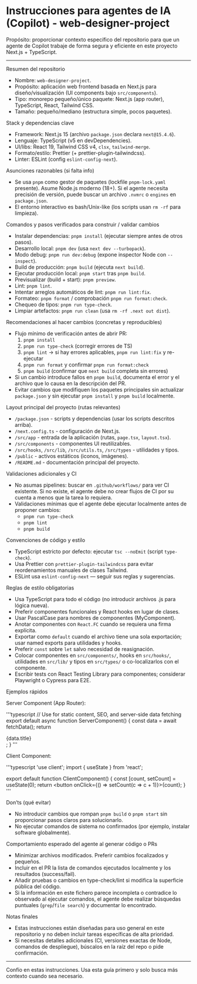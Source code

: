 # Instrucciones para agentes de IA (Copilot) - web-designer-project

Propósito: proporcionar contexto específico del repositorio para que un agente de Copilot trabaje de forma segura y eficiente en este proyecto Next.js + TypeScript.

---

Resumen del repositorio

- Nombre: `web-designer-project`.
- Propósito: aplicación web frontend basada en Next.js para diseño/visualización (UI components bajo `src/components`).
- Tipo: monorepo pequeño/único paquete: Next.js (app router), TypeScript, React, Tailwind CSS.
- Tamaño: pequeño/mediano (estructura simple, pocos paquetes).

Stack y dependencias clave

- Framework: Next.js 15 (archivo `package.json` declara `next@15.4.6`).
- Lenguaje: TypeScript (v5 en devDependencies).
- UI/libs: React 19, Tailwind CSS v4, `clsx`, `tailwind-merge`.
- Formato/estilo: Prettier (+ prettier-plugin-tailwindcss).
- Linter: ESLint (config `eslint-config-next`).

Asunciones razonables (si falta info)

- Se usa `pnpm` como gestor de paquetes (lockfile `pnpm-lock.yaml` presente). Asume Node.js moderno (18+). Si el agente necesita precisión de versión, puede buscar un archivo `.nvmrc` o `engines` en `package.json`.
- El entorno interactivo es bash/Unix-like (los scripts usan `rm -rf` para limpieza).

Comandos y pasos verificados para construir / validar cambios

- Instalar dependencias: `pnpm install` (ejecutar siempre antes de otros pasos).
- Desarrollo local: `pnpm dev` (usa `next dev --turbopack`).
- Modo debug: `pnpm run dev:debug` (expone inspector Node con `--inspect`).
- Build de producción: `pnpm build` (ejecuta `next build`).
- Ejecutar producción local: `pnpm start` tras `pnpm build`.
- Previsualizar (build + start): `pnpm preview`.
- Lint: `pnpm lint`.
- Intentar arreglos automáticos de lint: `pnpm run lint:fix`.
- Formateo: `pnpm format` / comprobación `pnpm run format:check`.
- Chequeo de tipos: `pnpm run type-check`.
- Limpiar artefactos: `pnpm run clean` (usa `rm -rf .next out dist`).

Recomendaciones al hacer cambios (concretas y reproducibles)

- Flujo mínimo de verificación antes de abrir PR:
  1. `pnpm install`
  2. `pnpm run type-check` (corregir errores de TS)
  3. `pnpm lint` -> si hay errores aplicables, `pnpm run lint:fix` y re-ejecutar
  4. `pnpm run format` y confirmar `pnpm run format:check`
  5. `pnpm build` (confirmar que `next build` completa sin errores)
- Si un cambio introduce fallos en `pnpm build`, documenta el error y el archivo que lo causa en la descripción del PR.
- Evitar cambios que modifiquen los paquetes principales sin actualizar `package.json` y sin ejecutar `pnpm install` y `pnpm build` localmente.

Layout principal del proyecto (rutas relevantes)

- `/package.json` - scripts y dependencias (usar los scripts descritos arriba).
- `/next.config.ts` - configuración de Next.js.
- `/src/app` - entrada de la aplicación (rutas, `page.tsx`, `layout.tsx`).
- `/src/components` - componentes UI reutilizables.
- `/src/hooks`, `/src/lib`, `/src/utils.ts`, `/src/types` - utilidades y tipos.
- `/public` - activos estáticos (iconos, imágenes).
- `/README.md` - documentación principal del proyecto.

Validaciones adicionales y CI

- No asumas pipelines: buscar en `.github/workflows/` para ver CI existente. Si no existe, el agente debe no crear flujos de CI por su cuenta a menos que la tarea lo requiera.
- Validaciones mínimas que el agente debe ejecutar localmente antes de proponer cambios:
  - `pnpm run type-check`
  - `pnpm lint`
  - `pnpm build`

Convenciones de código y estilo

- TypeScript estricto por defecto: ejecutar `tsc --noEmit` (script `type-check`).
- Usa Prettier con `prettier-plugin-tailwindcss` para evitar reordenamientos manuales de clases Tailwind.
- ESLint usa `eslint-config-next` — seguir sus reglas y sugerencias.

Reglas de estilo obligatorias

- Usa TypeScript para todo el código (no introducir archivos .js para lógica nueva).
- Preferir componentes funcionales y React hooks en lugar de clases.
- Usar PascalCase para nombres de componentes (MyComponent).
- Anotar componentes con `React.FC` cuando se requiera una firma explícita.
- Exportar como `default` cuando el archivo tiene una sola exportación; usar named exports para utilidades y hooks.
- Preferir `const` sobre `let` salvo necesidad de reasignación.
- Colocar componentes en `src/components/`, hooks en `src/hooks/`, utilidades en `src/lib/` y tipos en `src/types/` o co-localizarlos con el componente.
- Escribir tests con React Testing Library para componentes; considerar Playwright o Cypress para E2E.

Ejemplos rápidos

Server Component (App Router):

'''typescript
// Use for static content, SEO, and server-side data fetching
export default async function ServerComponent() {
  const data = await fetchData();
  return <div>{data.title}</div>;
}
'''

Client Component:

'''typescript
'use client';
import { useState } from 'react';

export default function ClientComponent() {
  const [count, setCount] = useState(0);
  return <button onClick={() => setCount(c => c + 1)}>{count}</button>;
}
'''

Don’ts (qué evitar)

- No introducir cambios que rompan `pnpm build` o `pnpm start` sin proporcionar pasos claros para solucionarlo.
- No ejecutar comandos de sistema no confirmados (por ejemplo, instalar software globalmente).

Comportamiento esperado del agente al generar código o PRs

- Minimizar archivos modificados. Preferir cambios focalizados y pequeños.
- Incluir en el PR la lista de comandos ejecutados localmente y los resultados (success/fail).
- Añadir pruebas o cambios en type-check/lint si modifica la superficie pública del código.
- Si la información en este fichero parece incompleta o contradice lo observado al ejecutar comandos, el agente debe realizar búsquedas puntuales (`grep`/`file search`) y documentar lo encontrado.

Notas finales

- Estas instrucciones están diseñadas para uso general en este repositorio y no deben incluir tareas específicas de alta prioridad.
- Si necesitas detalles adicionales (CI, versiones exactas de Node, comandos de despliegue), búscalos en la raíz del repo o pide confirmación.

---

Confío en estas instrucciones. Usa esta guía primero y solo busca más contexto cuando sea necesario.